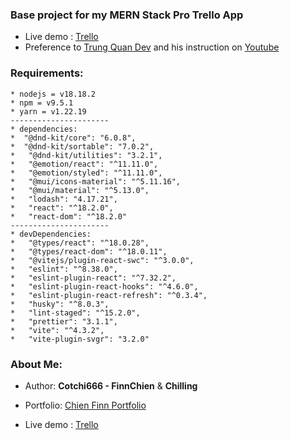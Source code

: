 ### Base project for my MERN Stack Pro Trello App 
- Live demo : [Trello](https://trello-mernstack.vercel.app/)
- Preference to [Trung Quan Dev](https://github.com/trungquandev) and his instruction on [Youtube](https://youtube.com/playlist?list=PLP6tw4Zpj-RJP2-YrhtkWqObMQ-AA4TDy&si=b3ysEkkcikHvfDY0)

### Requirements: 

```
* nodejs = v18.18.2
* npm = v9.5.1
* yarn = v1.22.19
----------------------
* dependencies:
*  "@dnd-kit/core": "6.0.8",
*  "@dnd-kit/sortable": "7.0.2",
*   "@dnd-kit/utilities": "3.2.1",
*   "@emotion/react": "^11.11.0",
*   "@emotion/styled": "^11.11.0",
*   "@mui/icons-material": "^5.11.16",
*   "@mui/material": "^5.13.0",
*   "lodash": "4.17.21",
*   "react": "^18.2.0",
*   "react-dom": "^18.2.0"
----------------------
* devDependencies:
*   "@types/react": "^18.0.28",
*   "@types/react-dom": "^18.0.11",
*   "@vitejs/plugin-react-swc": "^3.0.0",
*   "eslint": "^8.38.0",
*   "eslint-plugin-react": "^7.32.2",
*   "eslint-plugin-react-hooks": "^4.6.0",
*   "eslint-plugin-react-refresh": "^0.3.4",
*   "husky": "^8.0.3",
*   "lint-staged": "^15.2.0",
*   "prettier": "3.1.1",
*   "vite": "^4.3.2",
*   "vite-plugin-svgr": "3.2.0"

```

### About Me:

- Author: **Cotchi666 - FinnChien** & **Chilling**

- Portfolio: [Chien Finn Portfolio](portfoliochie.onrender.com/)

- Live demo : [Trello](https://trello-mernstack.vercel.app/)
